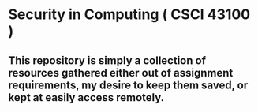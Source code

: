 <h1>Security in Computing ( CSCI 43100 )</h1>
<h2>This repository is simply a collection of resources gathered either out of assignment requirements, my desire to keep them saved, or kept at easily access remotely.</h2>
